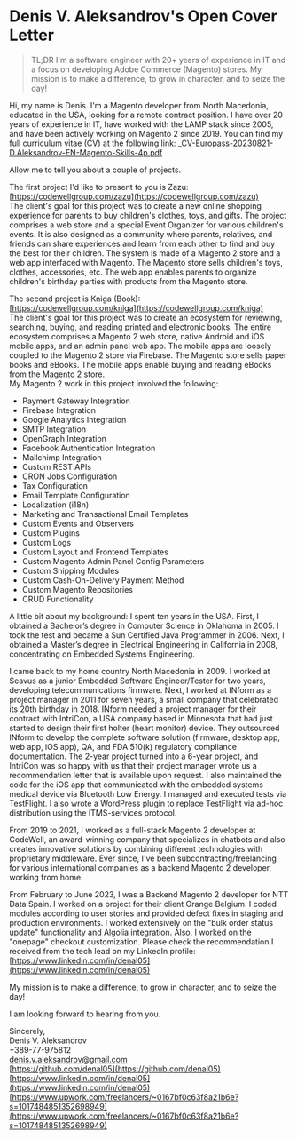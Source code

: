 # Denis V. Aleksandrov's Open Cover Letter

> TL;DR
> I'm a software engineer with 20+ years of experience in IT and a focus on developing Adobe Commerce (Magento) stores. My mission is to make a difference, to grow in character, and to seize the day!

Hi, my name is Denis. I'm a Magento developer from North Macedonia, educated in the USA, looking for a remote contract position. I have over 20 years of experience in IT, have worked with the LAMP stack since 2005, and have been actively working on Magento 2 since 2019. You can find my full curriculum vitae (CV) at the following link: [_CV-Europass-20230821-D.Aleksandrov-EN-Magento-Skills-4p.pdf](https://github.com/denal05/denal05.github.io/blob/main/_CV-Europass-20230821-D.Aleksandrov-EN-Magento-Skills-4p.pdf)

Allow me to tell you about a couple of projects.

The first project I'd like to present to you is Zazu:  
[https://codewellgroup.com/zazu](https://codewellgroup.com/zazu)  
The client's goal for this project was to create a new online shopping experience for parents to buy children's clothes, toys, and gifts. The project comprises a web store and a special Event Organizer for various children's events. It is also designed as a community where parents, relatives, and friends can share experiences and learn from each other to find and buy the best for their children.
The system is made of a Magento 2 store and a web app interfaced with Magento. The Magento store sells children's toys, clothes, accessories, etc. The web app enables parents to organize children's birthday parties with products from the Magento store.  

The second project is Kniga (Book):  
[https://codewellgroup.com/kniga](https://codewellgroup.com/kniga)  
The client's goal for this project was to create an ecosystem for reviewing, searching, buying, and reading printed and electronic books. The entire ecosystem comprises a Magento 2 web store, native Android and iOS mobile apps, and an admin panel web app. The mobile apps are loosely coupled to the Magento 2 store via Firebase. The Magento store sells paper books and eBooks. The mobile apps enable buying and reading eBooks from the Magento 2 store.  
My Magento 2 work in this project involved the following:
- Payment Gateway Integration
- Firebase Integration
- Google Analytics Integration
- SMTP Integration
- OpenGraph Integration
- Facebook Authentication Integration
- Mailchimp Integration
- Custom REST APIs
- CRON Jobs Configuration
- Tax Configuration
- Email Template Configuration
- Localization (i18n)
- Marketing and Transactional Email Templates
- Custom Events and Observers
- Custom Plugins
- Custom Logs
- Custom Layout and Frontend Templates
- Custom Magento Admin Panel Config Parameters
- Custom Shipping Modules
- Custom Cash-On-Delivery Payment Method
- Custom Magento Repositories
- CRUD Functionality

A little bit about my background: I spent ten years in the USA. First, I obtained a Bachelor’s degree in Computer Science in Oklahoma in 2005. I took the test and became a Sun Certified Java Programmer in 2006. Next, I obtained a Master’s degree in Electrical Engineering in California in 2008, concentrating on Embedded Systems Engineering. 

I came back to my home country North Macedonia in 2009. I worked at Seavus as a junior Embedded Software Engineer/Tester for two years, developing telecommunications firmware. Next, I worked at INform as a project manager in 2011 for seven years, a small company that celebrated its 20th birthday in 2018. INform needed a project manager for their contract with IntriCon, a USA company based in Minnesota that had just started to design their first holter (heart monitor) device. They outsourced INform to develop the complete software solution (firmware, desktop app, web app, iOS app), QA, and FDA 510(k) regulatory compliance documentation. The 2-year project turned into a 6-year project, and IntriCon was so happy with us that their project manager wrote us a recommendation letter that is available upon request. I also maintained the code for the iOS app that communicated with the embedded systems medical device via Bluetooth Low Energy. I managed and executed tests via TestFlight. I also wrote a WordPress plugin to replace TestFlight via ad-hoc distribution using the ITMS-services protocol. 

From 2019 to 2021, I worked as a full-stack Magento 2 developer at CodeWell, an award-winning company that specializes in chatbots and also creates innovative solutions by combining different technologies with proprietary middleware. Ever since, I've been subcontracting/freelancing for various international companies as a backend Magento 2 developer, working from home.
 
From February to June 2023, I was a Backend Magento 2 developer for NTT Data Spain. I worked on a project for their client Orange Belgium. I coded modules according to user stories and provided defect fixes in staging and production environments. I worked extensively on the "bulk order status update" functionality and Algolia integration. Also, I worked on the "onepage" checkout customization. Please check the recommendation I received from the tech lead on my LinkedIn profile: [https://www.linkedin.com/in/denal05](https://www.linkedin.com/in/denal05)

My mission is to make a difference, to grow in character, and to seize the day!

I am looking forward to hearing from you.

Sincerely,  
Denis V. Aleksandrov  
+389-77-975812  
denis.v.aleksandrov@gmail.com  
[https://github.com/denal05](https://github.com/denal05)  
[https://www.linkedin.com/in/denal05](https://www.linkedin.com/in/denal05)  
[https://www.upwork.com/freelancers/~0167bf0c63f8a21b6e?s=1017484851352698949](https://www.upwork.com/freelancers/~0167bf0c63f8a21b6e?s=1017484851352698949)  

